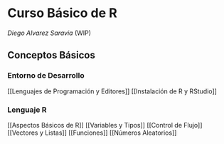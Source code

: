 # Curso Básico de R
*Diego Alvarez Saravia*
(WIP)

## Conceptos Básicos

### Entorno de Desarrollo
[[Lenguajes de Programación y Editores]]
[[Instalación de R y RStudio]]

### Lenguaje R
[[Aspectos Básicos de R]]
[[Variables y Tipos]]
[[Control de Flujo]]
[[Vectores y Listas]]
[[Funciones]]
[[Números Aleatorios]]